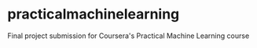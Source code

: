 # practicalmachinelearning
Final project submission for Coursera's Practical Machine Learning course
